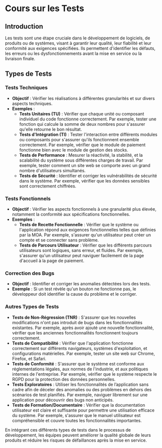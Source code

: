 # Cours sur les Tests

## Introduction
Les tests sont une étape cruciale dans le développement de logiciels, de produits ou de systèmes, visant à garantir leur qualité, leur fiabilité et leur conformité aux exigences spécifiées. Ils permettent d'identifier les défauts, les erreurs ou les dysfonctionnements avant la mise en service ou la livraison finale.

## Types de Tests

### Tests Techniques
- **Objectif** : Vérifier les réalisations à différentes granularités et sur divers aspects techniques.
- **Exemples** :
  - **Tests Unitaires (TU)** : Vérifier que chaque unité ou composant individuel du code fonctionne correctement. Par exemple, tester une fonction qui calcule la somme de deux nombres pour s'assurer qu'elle retourne le bon résultat.
  - **Tests d'Intégration (TI)** : Tester l'interaction entre différents modules ou composants pour s'assurer qu'ils fonctionnent ensemble correctement. Par exemple, vérifier que le module de paiement fonctionne bien avec le module de gestion des stocks.
  - **Tests de Performance** : Mesurer la réactivité, la stabilité, et la scalabilité du système sous différentes charges de travail. Par exemple, tester comment un site web se comporte avec un grand nombre d'utilisateurs simultanés.
  - **Tests de Sécurité** : Identifier et corriger les vulnérabilités de sécurité dans le système. Par exemple, vérifier que les données sensibles sont correctement chiffrées.

### Tests Fonctionnels
- **Objectif** : Vérifier les aspects fonctionnels à une granularité plus élevée, notamment la conformité aux spécifications fonctionnelles.
- **Exemples** :
  - **Tests de Recette Fonctionnelle** : Vérifier que le système ou l'application répond aux exigences fonctionnelles telles que définies par la MOA. Par exemple, s'assurer qu'un utilisateur peut créer un compte et se connecter sans problème.
  - **Tests de Parcours Utilisateur** : Vérifier que les différents parcours utilisateurs sont logiques, sans erreur, et fluides. Par exemple, s'assurer qu'un utilisateur peut naviguer facilement de la page d'accueil à la page de paiement.

### Correction des Bugs
- **Objectif** : Identifier et corriger les anomalies détectées lors des tests.
- **Exemple** : Si un test révèle qu'un bouton ne fonctionne pas, le développeur doit identifier la cause du problème et le corriger.

### Autres Types de Tests
- **Tests de Non-Régression (TNR)** : S'assurer que les nouvelles modifications n'ont pas introduit de bugs dans les fonctionnalités existantes. Par exemple, après avoir ajouté une nouvelle fonctionnalité, vérifier que les anciennes fonctionnalités fonctionnent toujours correctement.
- **Tests de Compatibilité** : Vérifier que l'application fonctionne correctement sur différents navigateurs, systèmes d'exploitation, et configurations matérielles. Par exemple, tester un site web sur Chrome, Firefox, et Safari.
- **Tests de Conformité** : S'assurer que le système est conforme aux réglementations légales, aux normes de l'industrie, et aux politiques internes de l'entreprise. Par exemple, vérifier que le système respecte le RGPD pour la protection des données personnelles.
- **Tests Exploratoires** : Utiliser les fonctionnalités de l’application sans cadre afin de déceler des anomalies ou des problèmes en dehors des scénarios de test planifiés. Par exemple, naviguer librement sur une application pour découvrir des bugs non anticipés.
- **Tests de Formation/Documentaire** : Vérifier que la documentation utilisateur est claire et suffisante pour permettre une utilisation efficace du système. Par exemple, s'assurer que le manuel utilisateur est compréhensible et couvre toutes les fonctionnalités importantes.

En intégrant ces différents types de tests dans le processus de développement, les équipes peuvent améliorer la qualité globale de leurs produits et réduire les risques de défaillances après la mise en service.
